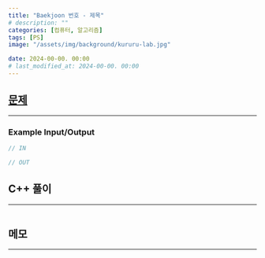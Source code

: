 ```yaml
---
title: "Baekjoon 번호 - 제목"
# description: ""
categories: [컴퓨터, 알고리즘]
tags: [PS]
image: "/assets/img/background/kururu-lab.jpg"

date: 2024-00-00. 00:00
# last_modified_at: 2024-00-00. 00:00
---
```


## [문제](https://www.acmicpc.net/problem/번호)

---

### Example Input/Output

```cpp
// IN

// OUT
```

## C++ 풀이

---

```cpp

```

## 메모

---
